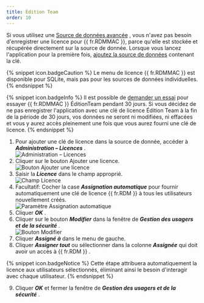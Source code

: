 ```yaml
---
title: Édition Team
order: 10
---
```

Si vous utilisez une [Source de données avancée](/fr/rdm/mac/data-sources/data-sources-types/advanced-data-sources/) , vous n'avez pas besoin d'enregistrer une licence pour {{ fr.RDMMAC }}, parce qu'elle est stockée et récupérée directement sur la source de donnée. Lorsque vous lancez l'application pour la première fois, [ajoutez la source de données](/fr/rdm/mac/data-sources/create-new-data-source/) contenant la clé.  

{% snippet icon.badgeCaution %} 
Le menu de licence {{ fr.RDMMAC }} est disponible pour SQLite, mais pas pour les sources de données individuelles. 
{% endsnippet %}
 
{% snippet icon.badgeInfo %} 
Il est possible de [demander un essai](/fr/rdm/mac/installation/client/registration/trial-request/) pour essayer {{ fr.RDMMAC }} ÉditionTeam pendant 30 jours. Si vous décidez de ne pas enregistrer l'application avec une clé de licence Édition Team à la fin de la période de 30 jours, vos données ne seront ni modifiées, ni effacées et vous y aurez accès pleinement une fois que vous aurez fourni une clé de licence. 
{% endsnippet %}
 
1. Pour ajouter une clé de licence dans la source de donnée, accéder à ***Administration – Licences*** .  
![Administration – Licences](https://webdevolutions.azureedge.net/docs/fr/rdm/mac/RDMMac0000.png) 
1. Cliquer sur le bouton Ajouter une licence.  
![Bouton Ajouter une licence](https://webdevolutions.azureedge.net/docs/fr/rdm/mac/RDMMac0001.png) 
1. Saisir la ***Licence*** dans le champ approprié.  
![Champ Licence](https://webdevolutions.azureedge.net/docs/fr/rdm/mac/RDMMac0003.png) 
1. Facultatif: Cocher la case ***Assignation automatique*** pour fournir automatiquement une clé de licence {{ fr.RDM }} à tous les utilisateurs nouvellement créés.  
![Paramètre Assignation automatique](https://webdevolutions.azureedge.net/docs/fr/rdm/mac/RDMMac0004.png) 
1. Cliquer ***OK*** . 
1. Cliquer sur le bouton ***Modifier*** dans la fenêtre de ***Gestion des usagers et de la sécurité*** .  
![Bouton Modifier](https://webdevolutions.azureedge.net/docs/fr/rdm/mac/RDMMac0002.png) 
1. Cliquer ***Assigné à*** dans le menu de gauche. 
1. Cliquer ***Assigner tout*** ou sélectionner dans la colonne ***Assignée*** qui doit avoir un accès à {{ fr.RDM }} . 

{% snippet icon.badgeNotice %} 
Cette étape attribuera automatiquement la licence aux utilisateurs sélectionnés, éliminant ainsi le besoin d'interagir avec chaque utilisateur. 
{% endsnippet %}
 
9. Cliquer ***OK*** et fermer la fenêtre de ***Gestion des usagers et de la sécurité*** . 


